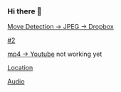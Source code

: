 ### Hi there 👋

[Move Detection -> JPEG -> Dropbox](https://rezonn.github.io/rezonn/jpeg2dropbox2.html)

[#2](https://rezonn.github.io/rezonn/moveDetector.htm)

[mp4 -> Youtube](https://rezonn.github.io/rezonn/) not working yet

[Location](https://rezonn.github.io/rezonn/geolocation.htm)

[Audio](https://rezonn.github.io/rezonn/audio.htm)



